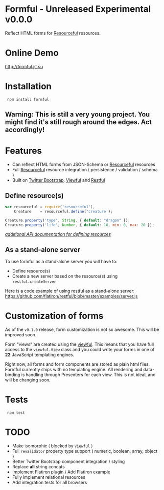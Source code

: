 # Formful - Unreleased Experimental v0.0.0

Reflect HTML forms for [Resourceful](http://github.com/flatiron/resourceful) resources.

# Online Demo

<a href="http://formful.jit.su">http://formful.jit.su</a>

# Installation

     npm install formful

## Warning: This is still a very young project. You might find it's still rough around the edges. Act accordingly!

# Features

  - Can reflect HTML forms from JSON-Schema or [Resourceful](http://github.com/flatiron/resourceful) resources
  - Full [Resourceful](http://github.com/flatiron/resourceful) resource integration ( persistence / validation / schema )
  - Built on [Twitter Bootstrap](http://twitter.github.com/bootstrap/), [Viewful](http://github.com/flatiron/viewful) and [Restful](http://github.com/flatiron/restful)

## Define resource(s)

```js
var resourceful = require('resourceful'),
    Creature    = resourceful.define('creature');

Creature.property('type', String, { default: "dragon" });
Creature.property('life', Number, { default: 10, min: 0, max: 20 });
```

*[additional API documentation for defining resources](http://github.com/flatiron/resourceful)*

## As a stand-alone server

To use formful as a stand-alone server you will have to:

 - Define resource(s)
 - Create a new server based on the resource(s) using `restful.createServer`

Here is a code example of using restful as a stand-alone server: <a href="https://github.com/flatiron/formful/blob/master/examples/server.js">https://github.com/flatiron/restful/blob/master/examples/server.js</a>

# Customization of forms

As of the `v0.1.0` release, form customization is not so awesome. This will be improved soon.

Form "views" are created using the [viewful](http://github.com/flatiron/viewful). This means that you have full access to the `viewful.View` class and you could write your forms in one of **22** JavaScript templating engines.

Right now, all forms and form components are stored as plain html files. Formful currently ships with no templating engine. All rendering and data-binding is handling through Presenters for each view. This is not ideal, and will be changing soon.
  
# Tests

     npm test

# TODO
 - Make isomorphic ( blocked by `Viewful` )
 - Full `revalidator` property type support ( numeric, boolean, array, object )
 - Better Twitter Bootstrap component integration / styling
 - Replace **all** string concats
 - Implement Flatiron plugin / Add Flatiron example
 - Fully implement relational resources
 - Add integration tests for all browsers